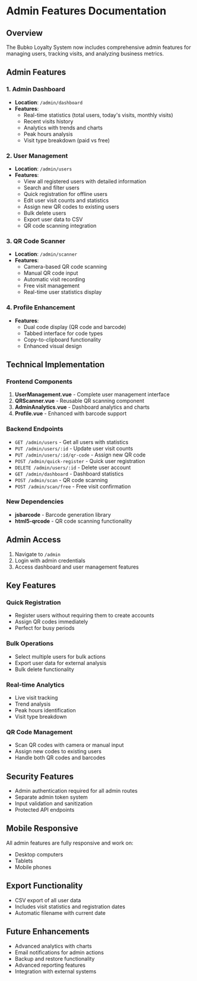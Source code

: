 # Admin Features Documentation

## Overview
The Bubko Loyalty System now includes comprehensive admin features for managing users, tracking visits, and analyzing business metrics.

## Admin Features

### 1. Admin Dashboard
- **Location**: `/admin/dashboard`
- **Features**:
  - Real-time statistics (total users, today's visits, monthly visits)
  - Recent visits history
  - Analytics with trends and charts
  - Peak hours analysis
  - Visit type breakdown (paid vs free)

### 2. User Management
- **Location**: `/admin/users`
- **Features**:
  - View all registered users with detailed information
  - Search and filter users
  - Quick registration for offline users
  - Edit user visit counts and statistics
  - Assign new QR codes to existing users
  - Bulk delete users
  - Export user data to CSV
  - QR code scanning integration

### 3. QR Code Scanner
- **Location**: `/admin/scanner`
- **Features**:
  - Camera-based QR code scanning
  - Manual QR code input
  - Automatic visit recording
  - Free visit management
  - Real-time user statistics display

### 4. Profile Enhancement
- **Features**:
  - Dual code display (QR code and barcode)
  - Tabbed interface for code types
  - Copy-to-clipboard functionality
  - Enhanced visual design

## Technical Implementation

### Frontend Components
1. **UserManagement.vue** - Complete user management interface
2. **QRScanner.vue** - Reusable QR scanning component
3. **AdminAnalytics.vue** - Dashboard analytics and charts
4. **Profile.vue** - Enhanced with barcode support

### Backend Endpoints
- `GET /admin/users` - Get all users with statistics
- `PUT /admin/users/:id` - Update user visit counts
- `PUT /admin/users/:id/qr-code` - Assign new QR code
- `POST /admin/quick-register` - Quick user registration
- `DELETE /admin/users/:id` - Delete user account
- `GET /admin/dashboard` - Dashboard statistics
- `POST /admin/scan` - QR code scanning
- `POST /admin/scan/free` - Free visit confirmation

### New Dependencies
- **jsbarcode** - Barcode generation library
- **html5-qrcode** - QR code scanning functionality

## Admin Access
1. Navigate to `/admin`
2. Login with admin credentials
3. Access dashboard and user management features

## Key Features

### Quick Registration
- Register users without requiring them to create accounts
- Assign QR codes immediately
- Perfect for busy periods

### Bulk Operations
- Select multiple users for bulk actions
- Export user data for external analysis
- Bulk delete functionality

### Real-time Analytics
- Live visit tracking
- Trend analysis
- Peak hours identification
- Visit type breakdown

### QR Code Management
- Scan QR codes with camera or manual input
- Assign new codes to existing users
- Handle both QR codes and barcodes

## Security Features
- Admin authentication required for all admin routes
- Separate admin token system
- Input validation and sanitization
- Protected API endpoints

## Mobile Responsive
All admin features are fully responsive and work on:
- Desktop computers
- Tablets
- Mobile phones

## Export Functionality
- CSV export of all user data
- Includes visit statistics and registration dates
- Automatic filename with current date

## Future Enhancements
- Advanced analytics with charts
- Email notifications for admin actions
- Backup and restore functionality
- Advanced reporting features
- Integration with external systems